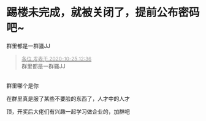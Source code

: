 # 踢楼未完成，就被关闭了，提前公布密码吧~


群里都是一群骚JJ<br />


<div class="quote"><blockquote><font size="2"><a href="https://www.hostloc.com/forum.php?mod=redirect&amp;goto=findpost&amp;pid=9349433&amp;ptid=758216" target="_blank"><font color="#999999">各位 发表于 2020-10-25 12:36</font></a></font><br />
群里都是一群骚JJ</blockquote></div><br />
群里哪个是你

在群里真是服了某些不要脸的东西了，人才中的人才<img src="static/image/smiley/default/sweat.gif" smilieid="10" border="0" alt="" />

顶，开奖后大佬们有兴趣一起学习做企业的，加群吧
